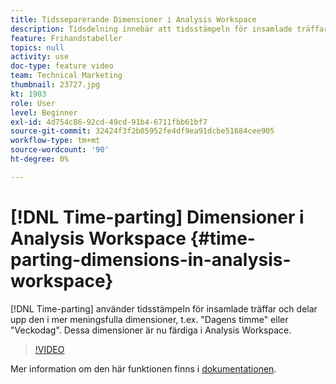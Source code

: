 ```yaml
---
title: Tidsseparerande Dimensioner i Analysis Workspace
description: Tidsdelning innebär att tidsstämpeln för insamlade träffar delas i mer meningsfulla dimensioner, till exempel"Dagens timme" eller"Veckodag". Dessa dimensioner är nu färdiga i Analysis Workspace.
feature: Frihandstabeller
topics: null
activity: use
doc-type: feature video
team: Technical Marketing
thumbnail: 23727.jpg
kt: 1903
role: User
level: Beginner
exl-id: 4d754c86-92cd-49cd-91b4-6711fbb61bf7
source-git-commit: 32424f3f2b05952fe4df9ea91dcbe51684cee905
workflow-type: tm+mt
source-wordcount: '90'
ht-degree: 0%

---
```


# [!DNL Time-parting] Dimensioner i Analysis Workspace {#time-parting-dimensions-in-analysis-workspace}

[!DNL Time-parting] använder tidsstämpeln för insamlade träffar och delar upp den i mer meningsfulla dimensioner, t.ex. &quot;Dagens timme&quot; eller &quot;Veckodag&quot;. Dessa dimensioner är nu färdiga i Analysis Workspace.

>[!VIDEO](https://video.tv.adobe.com/v/23727/?quality=12)

Mer information om den här funktionen finns i [dokumentationen](https://marketing.adobe.com/resources/help/en_US/analytics/analysis-workspace/time-parting-dimensions.html).
